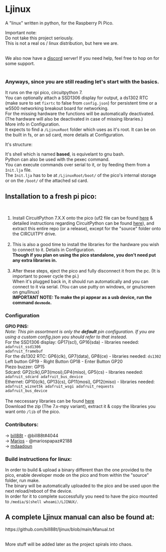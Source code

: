 # Ljinux
A "linux" written in python, for the Raspberry Pi Pico.<br />

Important note:<br />
Do not take this project seriously.<br />
This is not a real os / linux distribution, but here we are.<br /><br />

We also now have a [discord](https://discord.gg/V8AejwGpCv) server! If you need help, feel free to hop on for some support.<br /><br />

<h3>Anyways, since you are still reading let's start with the basics.</h3>
It runs on the rpi pico, circuitpython 7.<br />
You can optionally attach a SSD1306 display for output, a ds1302 RTC (make sure to set <code>fixrtc</code> to false from <code>config.json</code>) for persistent time or a w5500 networking breakout board for networking.<br />
For the missing hardware the functions will be automatically deactivated. (The hardware will also be deactivated in case of missing libraries.)<br />
More info in Configuration.<br />
It expects to find a <code>/LjinuxRoot</code> folder which uses as it's root. It can be on the built in fs, or an sd card, more details at Configuration.<br />

It's structure:<br />

It's shell which is named <b>based</b>, is equivelant to gnu bash.<br />Python can also be used with the pexec command.<br />
You can execute commands over serial to it, or by feeding them from a <code>Init.lja</code> file.<br />
The <code>Init.lja</code> has to be at <code>/LjinuxRoot/boot/</code> of the pico's internal storage or on the <code>/boot/</code> of the attached sd card.<br />

<h2>Installation to a fresh pi pico:</h2><br />

1) Install CircuitPython 7.X.X onto the pico (uf2 file can be found [here](https://circuitpython.org/board/raspberry_pi_pico) & detailed instructions regarding CircuitPython can be found [here](https://learn.adafruit.com/welcome-to-circuitpython)), and extract this entire repo (or a release), except for the "source" folder onto the CIRCUITPY drive.<br /><br />
2) This is also a good time to install the libraries for the hardware you wish to connect to it. Details in Configuration.<br />   <b>Though if you plan on using the pico standalone, you don't need put any extra libraries in.</b><br /><br />
3) After these steps, eject the pico and fully disconnect it from the pc. (It is important to power cycle the pi.)<br />
   When it's plugged back in, it should run automatically and you can connect to it via serial. (You can use putty on windows, or gnu/screen on gnu/linux)<br />
<b>IMPORTANT NOTE: To make the pi appear as a usb device, run the command <code>devmode</code>.</b><br />

<h3>Configuration</h3>

<b>GPIO PINS:</b><br />
<i>Note: This pin assortment is only the <b>default</b> pin configuration. If you are using a custom config.json you should refer to that instead.</i><br />
For the SSD1306 display: GP17(scl), GP16(sda) - libraries needed: <code>adafruit_ssd1306 adafruit_framebuf</code><br />
For the ds1302 RTC: GP6(clk), GP7(data), GP8(ce) - libraries needed: <code>ds1302</code><br />
Left button GP19 - Right Button GP18 - Enter Button GP20<br />
Piezo buzzer: GP15<br />
Sdcard: GP2(clk),GP3(mosi),GP4(miso), GP5(cs) - libraries needed: <code>adafruit_sdcard adafruit_bus_device</code><br />
Ethernet: GP10(clk), GP13(cs), GP11(mosi), GP12(miso) - libraries needed: <code>adafruit_wiznet5k adafruit_wsgi adafruit_requests adafruit_bus_device</code><br /><br />
The neccessary libraries can be found [here](https://github.com/adafruit/Adafruit_CircuitPython_Bundle/releases)<br />
Download the zip (The 7.x-mpy variant), extract it & copy the libraries you want onto <code>/lib</code> of the pico.

<h3>Contributors:</h3>

-> [bill88t](https://github.com/bill88t) - @bill88t#4044 <br />
-> [Marios](https://github.com/mariospapaz) - @mariospapaz#2188 <br />
-> [mdaadoun](https://github.com/mdaadoun)

<h3>Build instructions for linux:</h3>

In order to build & upload a binary different than the one provided to the pico, enable developer mode on the pico and from within the "source" folder, run make.<br />
The binary will be automatically uploaded to the pico and be used upon the next reload/reboot of the device.<br />
In order for it to complete successfully you need to have the pico mounted to <code>/media/$(shell whoami)/LJINUX/</code>.

<h2>A complete Ljinux manual can also be found at:</h2>
https://github.com/bill88t/ljinux/blob/main/Manual.txt<br /><br />

More stuff will be added later as the project spirals into chaos.

